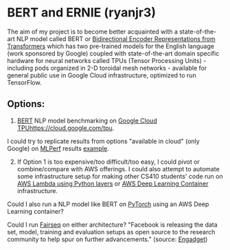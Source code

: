 # BERT and ERNIE (ryanjr3)

The aim of my project is to become better acquainted with a state-of-the-art NLP model called BERT or [Bidirectional Encoder Representations from Transformers](https://en.wikipedia.org/wiki/BERT_(language_model)) which has two pre-trained models for the English language (work sponsored by Google) coupled with state-of-the-art domain specific hardware for neural networks called TPUs (Tensor Processing Units) - including pods organized in 2-D toroidal mesh networks - available for general public use in Google Cloud infrastructure, optimized to run TensorFlow.

## Options:
1. [BERT](https://github.com/google-research/bert/) NLP model benchmarking on [Google Cloud TPU]()https://cloud.google.com/tpu.

I could try to replicate results from options "available in cloud" (only Google) on [MLPerf](https://mlperf.org/training-results-0-6/) results [example](https://github.com/mlperf/training_results_v0.6/blob/master/Google/systems/tpu-v3-2048.json).

2. If Option 1 is too expensive/too difficult/too easy, I could pivot or combine/compare with AWS offerings. I could also attempt to automate some infrastructure setup for making other CS410 students' code run on [AWS Lambda using Python layers](https://towardsdatascience.com/introduction-to-amazon-lambda-layers-and-boto3-using-python3-39bd390add17) or [AWS Deep Learning Container](https://aws.amazon.com/machine-learning/containers/) infrastructure.


Could I also run a NLP model like BERT on [PyTorch](https://github.com/pytorch/pytorch) using an AWS Deep Learning container?

Could I run [Fairseq](https://github.com/pytorch/fairseq) on either architecture? "Facebook is releasing the data set, model, training and evaluation setups as open source to the research community to help spur on further advancements." (source: [Engadget](https://www.engadget.com/facebooks-ai-can-translate-languages-directly-into-one-another-150029679.html))
